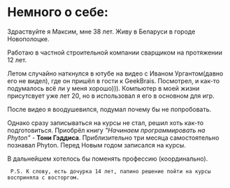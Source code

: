 # Немного о себе:
Здраствуйте я Максим, мне 38 лет. Живу в Беларуси в городе Новополоцке.

 Работаю в частной строительной компании сварщиком на протяжении 12 лет. 

Летом случайно наткнулся в ютубе на видео с Иваном Ургантом(давно его не видел), где он пришёл в гости к GeekBrais. Посмотрел, и как-то подумалось всё ли у меня хорошо))). Компьютер в моей жизни присутсвует уже лет 20, но в использовал я его в основном для игр. 

После видео я воодушевился, подумал почему бы не попробовать. 

Однако сразу записываться на курсы не стал, решил хоть как-то подготовиться. Приобрёл книгу *"Начинаем программировать на Phyton"* - **Тони Гэддиса**. Приблизительно три месяца самостоятельно познавал Phyton. Перед Новым годом записался на курсы. 

В дальнейшем хотелось бы поменять профессию (координально). 



     P.S. К слову, есть дочурка 14 лет, папино решение пойти на курсы восприняла с восторгом. 